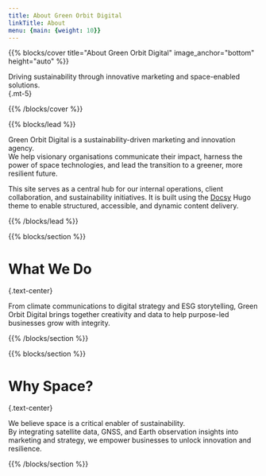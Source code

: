 ```yaml
---
title: About Green Orbit Digital
linkTitle: About
menu: {main: {weight: 10}}
---
```


{{% blocks/cover title="About Green Orbit Digital" image_anchor="bottom" height="auto" %}}

Driving sustainability through innovative marketing and space-enabled solutions.  
{.mt-5}

{{% /blocks/cover %}}

{{% blocks/lead %}}

Green Orbit Digital is a sustainability-driven marketing and innovation agency.  
We help visionary organisations communicate their impact, harness the power of space technologies, and lead the transition to a greener, more resilient future.

This site serves as a central hub for our internal operations, client collaboration, and sustainability initiatives. It is built using the [Docsy](https://github.com/google/docsy) Hugo theme to enable structured, accessible, and dynamic content delivery.

{{% /blocks/lead %}}

{{% blocks/section %}}

# What We Do  
{.text-center}

From climate communications to digital strategy and ESG storytelling, Green Orbit Digital brings together creativity and data to help purpose-led businesses grow with integrity.

{{% /blocks/section %}}

{{% blocks/section %}}

# Why Space?  
{.text-center}

We believe space is a critical enabler of sustainability.  
By integrating satellite data, GNSS, and Earth observation insights into marketing and strategy, we empower businesses to unlock innovation and resilience.

{{% /blocks/section %}}